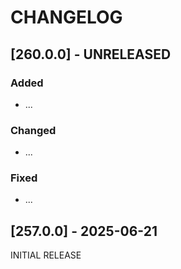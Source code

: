 # CHANGELOG

## [260.0.0] - UNRELEASED

### Added

-   ...

### Changed

-   ...

### Fixed

-   ...

## [257.0.0] - 2025-06-21
 
INITIAL RELEASE
